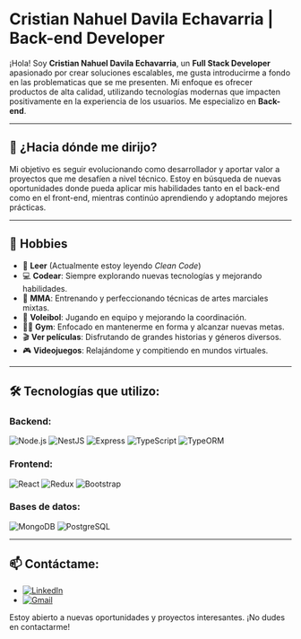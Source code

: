 # Cristian Nahuel Davila Echavarria |  Back-end Developer


¡Hola! Soy **Cristian Nahuel Davila Echavarria**, un **Full Stack Developer** apasionado por crear soluciones escalables, me gusta introducirme a fondo en las problematicas que se me presenten. Mi enfoque es ofrecer productos de alta calidad, utilizando tecnologías modernas que impacten positivamente en la experiencia de los usuarios. Me especializo en **Back-end**.

---

## 🚀 ¿Hacia dónde me dirijo?
Mi objetivo es seguir evolucionando como desarrollador y aportar valor a proyectos que me desafíen a nivel técnico. Estoy en búsqueda de nuevas oportunidades donde pueda aplicar mis habilidades tanto en el back-end como en el front-end, mientras continúo aprendiendo y adoptando mejores prácticas.

---
## 🎯 Hobbies

- 📖 **Leer** (Actualmente estoy leyendo _Clean Code_)
- 💻 **Codear**: Siempre explorando nuevas tecnologías y mejorando habilidades.
- 🥋 **MMA**: Entrenando y perfeccionando técnicas de artes marciales mixtas.
- 🏐 **Voleibol**: Jugando en equipo y mejorando la coordinación.
- 🏋️‍♂️ **Gym**: Enfocado en mantenerme en forma y alcanzar nuevas metas.
- 🎬 **Ver películas**: Disfrutando de grandes historias y géneros diversos.
- 🎮 **Videojuegos**: Relajándome y compitiendo en mundos virtuales.

---

## 🛠️ Tecnologías que utilizo:

### Backend:
![Node.js](https://img.shields.io/badge/Node.js-339933?style=for-the-badge&logo=nodedotjs&logoColor=white)
![NestJS](https://img.shields.io/badge/NestJS-E0234E?style=for-the-badge&logo=nestjs&logoColor=white)
![Express](https://img.shields.io/badge/Express-000000?style=for-the-badge&logo=express&logoColor=white)
![TypeScript](https://img.shields.io/badge/TypeScript-007ACC?style=for-the-badge&logo=typescript&logoColor=white)
![TypeORM](https://img.shields.io/badge/TypeORM-ff8c00?style=for-the-badge&logo=typeorm&logoColor=white)


### Frontend:
![React](https://img.shields.io/badge/React-61DAFB?style=for-the-badge&logo=react&logoColor=white)
![Redux](https://img.shields.io/badge/Redux-764ABC?style=for-the-badge&logo=redux&logoColor=white)
![Bootstrap](https://img.shields.io/badge/Bootstrap-7952B3?style=for-the-badge&logo=bootstrap&logoColor=white)

### Bases de datos:
![MongoDB](https://img.shields.io/badge/MongoDB-47A248?style=for-the-badge&logo=mongodb&logoColor=white)
![PostgreSQL](https://img.shields.io/badge/PostgreSQL-4169E1?style=for-the-badge&logo=postgresql&logoColor=white)

---

## 📫 Contáctame:
- [![LinkedIn](https://img.shields.io/badge/LinkedIn-0077B5?style=for-the-badge&logo=linkedin&logoColor=white)](https://www.linkedin.com/in/nahuel-davila-8a317627b)
- [![Gmail](https://img.shields.io/badge/Gmail-D14836?style=for-the-badge&logo=gmail&logoColor=white)](mailto:nahudavila0705@gmail.com)

Estoy abierto a nuevas oportunidades y proyectos interesantes. ¡No dudes en contactarme!
